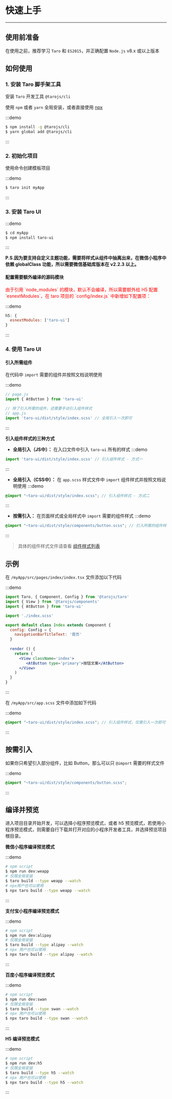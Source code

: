 # 快速上手

---

## 使用前准备

在使用之前，推荐学习 `Taro` 和 `ES2015`，并正确配置 `Node.js` v8.x 或以上版本

## 如何使用

### 1. 安装 Taro 脚手架工具

安装 `Taro` 开发工具 `@tarojs/cli`

使用 `npm` 或者 `yarn` 全局安装，或者直接使用 [npx](https://medium.com/@maybekatz/introducing-npx-an-npm-package-runner-55f7d4bd282b)

:::demo
```bash
$ npm install -g @tarojs/cli
$ yarn global add @tarojs/cli
```
:::

### 2. 初始化项目

使用命令创建模板项目

:::demo
```bash
$ taro init myApp
```
:::

### 3. 安装 Taro UI

:::demo
```bash
$ cd myApp
$ npm install taro-ui
```
:::

**P.S.因为要支持自定义主题功能，需要将样式从组件中抽离出来，在微信小程序中依赖 globalClass 功能，所以需要微信基础库版本在 v2.2.3 以上。**

#### 配置需要额外编译的源码模块

<p style="color: #f00;">由于引用 `node_modules` 的模块，默认不会编译，所以需要额外给 H5 配置 `esnextModules`，在 taro 项目的 `config/index.js` 中新增如下配置项：</p>

:::demo
```js
h5: {
  esnextModules: ['taro-ui']
}
```
:::

### 4. 使用 Taro UI

#### 引入所需组件

在代码中 `import` 需要的组件并按照文档说明使用

:::demo
```js
// page.js
import { AtButton } from 'taro-ui'

// 除了引入所需的组件，还需要手动引入组件样式
// app.js
import 'taro-ui/dist/style/index.scss' // 全局引入一次即可
```
:::

**引入组件样式的三种方式**

- **全局引入（JS中）：** 在入口文件中引入 `taro-ui` 所有的样式
:::demo
```js
import 'taro-ui/dist/style/index.scss' // 引入组件样式 - 方式一
```
:::

- **全局引入（CSS中）：** 在 `app.scss` 样式文件中 `import` 组件样式并按照文档说明使用
:::demo
```scss
@import "~taro-ui/dist/style/index.scss"; // 引入组件样式 - 方式二
```
:::

- **按需引入：** 在页面样式或全局样式中 `import` 需要的组件样式
:::demo
```scss
@import "~taro-ui/dist/style/components/button.scss"; // 引入所需的组件样式 - 方式三
```
:::

> 具体的组件样式文件请查看 [组件样式列表](https://github.com/NervJS/taro-ui/tree/dev/src/style/components)

## 示例

在 `/myApp/src/pages/index/index.tsx` 文件添加以下代码

:::demo
```jsx
import Taro, { Component, Config } from '@tarojs/taro'
import { View } from '@tarojs/components'
import { AtButton } from 'taro-ui'

import './index.scss'

export default class Index extends Component {
  config: Config = {
    navigationBarTitleText: '首页'
  }
  
  render () {
    return (
      <View className='index'>
         <AtButton type='primary'>按钮文案</AtButton>
      </View>
    )
  }
}
```
:::

在 `/myApp/src/app.scss` 文件中添加如下代码

:::demo
```scss
@import "~taro-ui/dist/style/index.scss"; // 引入组件样式，仅需引入一次即可
```
:::

## 按需引入

如果你只希望引入部分组件，比如 Button，那么可以只 `@import` 需要的样式文件

:::demo
```scss
@import "~taro-ui/dist/style/components/button.scss";
```
:::

## 编译并预览

进入项目目录开始开发，可以选择小程序预览模式，或者 h5 预览模式，若使用小程序预览模式，则需要自行下载并打开对应的小程序开发者工具，并选择预览项目根目录。

**微信小程序编译预览模式**

:::demo
```bash
# npm script
$ npm run dev:weapp
# 仅限全局安装
$ taro build --type weapp --watch
# npx用户也可以使用
$ npx taro build --type weapp --watch
```
:::

**支付宝小程序编译预览模式**

:::demo
```bash
# npm script
$ npm run dev:alipay
# 仅限全局安装
$ taro build --type alipay --watch
# npx 用户也可以使用
$ npx taro build --type alipay --watch
```
:::

**百度小程序编译预览模式**

:::demo
```bash
# npm script
$ npm run dev:swan
# 仅限全局安装
$ taro build --type swan --watch
# npx 用户也可以使用
$ npx taro build --type swan --watch
```
:::

**H5 编译预览模式**

:::demo
```bash
# npm script
$ npm run dev:h5
# 仅限全局安装
$ taro build --type h5 --watch
# npx 用户也可以使用
$ npx taro build --type h5 --watch
```
:::
